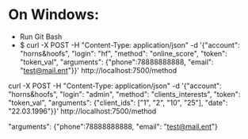 # On Windows:
* Run Git Bash
* $ curl -X POST -H "Content-Type: application/json" -d '{"account": "horns&hoofs", "login": "hf", "method": "online_score", "token": "token_val", "arguments": {"phone":78888888888, "email": "test@mail.ent"}}' http://localhost:7500/method

curl -X POST -H "Content-Type: application/json" -d '{"account": "horns&hoofs", "login": "admin", "method": "clients_interests", "token": "token_val", "arguments": {"client_ids": ["1", "2", "10", "25"], "date": "22.03.1996"}}' http://localhost:7500/method

"arguments": {"phone":78888888888, "email": "test@mail.ent"}